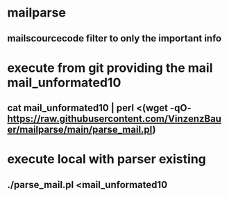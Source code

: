 # mailparse
## mailscourcecode filter to only the important info

# execute from git providing the mail mail_unformated10
## cat mail_unformated10 | perl <(wget -qO- https://raw.githubusercontent.com/VinzenzBauer/mailparse/main/parse_mail.pl)

# execute local with parser existing
## ./parse_mail.pl <mail_unformated10

